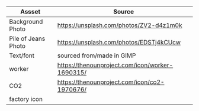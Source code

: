 | Assset | Source |
|----|----|
| Background Photo | https://unsplash.com/photos/ZV2-d4z1m0k |
| Pile of Jeans Photo | https://unsplash.com/photos/EDSTj4kCUcw |
| Text/font | sourced from/made in GIMP |
| worker | https://thenounproject.com/icon/worker-1690315/ |
| CO2 | https://thenounproject.com/icon/co2-1970676/ |
| factory icon | |
